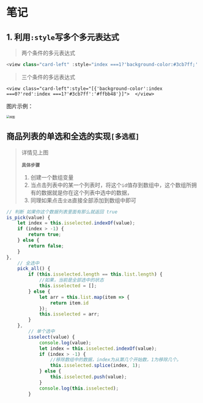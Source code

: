 # 笔记

## 1. 利用`:style`写多个多元表达式

> 两个条件的多元表达式

```js
<view class="card-left" :style="index ===1?'background-color:#3cb7ff;':''"> <view>
```

> 三个条件的多远表达式

```vue
<view class="card-left":style="[{'background-color':index ===0?'red':index ===1?'#3cb7ff':'#ffbb48'}]">  </view>
```

图片示例：

<img src="https://s1.ax1x.com/2022/06/08/XrtowV.png" alt="样图" style="zoom: 50%;" />

## 商品列表的单选和全选的实现`[多选框]`

> 详情见上图
>
> **`具体步骤`**
>
> 1. 创建一个数组变量 
> 2. 当点击列表中的某一个列表时，将这个`id`值存到数组中，这个数组所拥有的数据就是你在这个列表中选中的数据，
> 3. 同理如果点击`全选`直接全部添加到数组中即可
>
> 

```js
// 判断 如果你这个数据列表里面有那么就返回 true  
is_pick(value) {
    let index = this.isselected.indexOf(value);
    if (index > -1) {
        return true;
    } else {
        return false;
    }
},
    // 全选中
    pick_all() {
        if (this.isselected.length == this.list.length) {
            //如果，当前是全部选中的状态
            this.isselected = [];
        } else {
            let arr = this.list.map(item => {
                return item.id
            });
            this.isselected = arr;
        }
    },
        // 单个选中
        isselect(value) {
            console.log(value);
            let index = this.isselected.indexOf(value);
            if (index > -1) {
                //移除数组中的数据，index为从第几个开始数，1为移除几个。
                this.isselected.splice(index, 1);
            } else {
                this.isselected.push(value);
            }
            console.log(this.isselected);
        }
```



